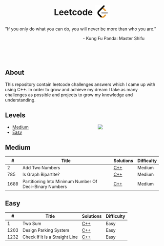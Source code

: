 <h1 align="center">Leetcode <img width="50" align="center" justify="center" src="doc/Leetcode-Icon.png"></h1>

"If you only do what you can do, you will never be more than who you are."

<div align="right" margin="2">
    - Kung Fu Panda: Master Shifu &nbsp; &nbsp; &nbsp; &nbsp; &nbsp; &nbsp;
</div>

&nbsp;

&nbsp;

<h2>About</h2>

This repository contain leetcode challenges answers which I came up with using C++.
In order to grow and achieve my dream I take as many challenges as possible and projects to grow
my knowledge and understanding.

<h2>Levels</h2>

<img align="right" src="https://media.giphy.com/media/hTlYvDvLU7qnVbv0Qq/giphy.gif" width="200"/>

<!--toc:start-->
- [Medium](#medium)
- [Easy](#easy)
<!--toc:end-->

## Medium

| #    | Title                                                   | Solutions                                                                                      | Difficulty |
| ---- | ------------------------------------------------------- | ---------------------------------------------------------------------------------------------- | ---------- |
| 2    | Add Two Numbers                                         | [C++](/Medium-Level/CPP-Solutions/Add-Two-Numbers.cpp)                                         | Medium     |
| 785  | Is Graph Bipartite?                                     | [C++](/Medium-Level/CPP-Solutions/Is-Geaph-Bipartite.cpp)                                      | Medium     |
| 1689 | Partitioning Into Minimum Number Of Deci-Binary Numbers | [C++](/Medium-Level/CPP-Solutions/Partitioning-Into-Minimum-Number-Of-Deci-Binary-Numbers.cpp) | Medium     |

## Easy

| #    | Title                          | Solutions                                                           | Difficulty |
| ---- | ------------------------------ | ------------------------------------------------------------------- | ---------- |
| 1    | Two Sum                        | [C++](/Easy-Level/CPP-Solutions/Two-Sums.cpp)                       | Easy       |
| 1203 | Design Parking System          | [C++](/Easy-Level/CPP-Solutions/Design-Parking-System.cpp)          | Easy       |
| 1232 | Check If It Is a Straight Line | [C++](/Easy-Level/CPP-Solutions/Check-If-It-Is-a-Straight-Line.cpp) | Easy       |
